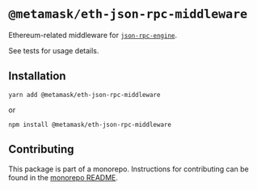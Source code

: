 # `@metamask/eth-json-rpc-middleware`

Ethereum-related middleware for [`json-rpc-engine`](https://github.com/MetaMask/json-rpc-engine).

See tests for usage details.

## Installation

`yarn add @metamask/eth-json-rpc-middleware`

or

`npm install @metamask/eth-json-rpc-middleware`

## Contributing

This package is part of a monorepo. Instructions for contributing can be found in the [monorepo README](https://github.com/MetaMask/core#readme).
